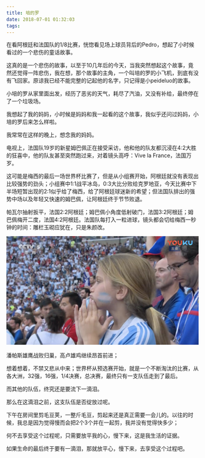 ```yaml
---
title: 培的罗
date: 2018-07-01 01:32:03
tags:
---
```


在看阿根廷和法国队的1/8比赛，恍惚看见场上球员背后的Pedro，想起了小时候看过的一个悲伤的童话故事。

这真的是一个悲伤的故事，以至于10几年后的今天，当我突然想起这个故事，竟然还觉得一阵悲伤，我在想，那个故事的主角，一个叫培的罗的小飞机，到底有没有飞回家。原谅我已经不能完整的记起他的名字，只记得是小peideluo的故事。

小培的罗从家里面出发，经历了恶劣的天气，耗尽了汽油，又没有补给，最终停在了一个垃圾场。

我想起了我的妈妈，小时候是妈妈和我一起看的这个故事，我似乎还问过妈妈，小培的罗后来怎么样啦。

我常常在这样的晚上，想念我的妈妈。

电视上，法国队19岁的新星姆巴佩正在接受采访，他和他的队友都沉浸在4:2大胜的狂喜中，他的队友甚至突然跑过来，对着镜头高呼：Vive la France，法国万岁。

这可能是梅西的最后一场世界杯比赛了，但是从小组赛开始，阿根廷就没有表现出比较强势的劲头；小组赛中1:1战平冰岛，0:3大比分败给克罗地亚，今天比赛中下半场短暂出现的2:1似乎给了梅西，给了阿根廷球迷新的希望；但法国队排出的强势中场以及年轻又快速的姆巴佩，让阿根廷终于节节败退。

帕瓦尔抽射扳平，法国2:2阿根廷；姆巴佩小角度低射破门，法国3:2阿根廷；姆巴佩梅开二度，法国4:2阿根廷。法国队每打入一粒进球，镜头都会切给梅西一秒钟的时间：雕栏玉砌应犹在，只是朱颜改。

![cmd-markdown-logo](/pic/peideluo.png)

潘帕斯雄鹰战败归巢，高卢雄鸡继续昂首前进；

想着想着，不禁又悲从中来；世界杯从预选赛开始，就是一个不断淘汰的比赛，从各大洲，32强，16强，1/4决赛，总决赛，最终只有一支队伍走到了最后。

而其他的队伍，终究还是要流下一滴泪。

那么在这滴泪之前，这支队伍是否绽放过呢。

下午在房间里剪毛豆荚，一整斤毛豆，剪起来还是真正需要一会儿的。以往的时候，我总是因为觉得慢而会把2个3个并在一起剪，我并没有觉得快多少；

何不去享受这个过程呢，只需要放平我的心，慢下来，这是我生活的证据。

如果生命的最后终于要有一滴泪，那就放平心，慢下来，去享受这个过程吧。
